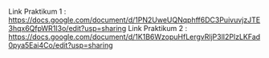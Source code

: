 Link Praktikum 1 : https://docs.google.com/document/d/1PN2UweUQNqphff6DC3PuivuvjzJTE3hqx6QfpWR1I3o/edit?usp=sharing
Link Praktikum 2 : https://docs.google.com/document/d/1K1B6WzopuHfLergvRljP3lI2PlzLKFad0pya5Eai4Co/edit?usp=sharing